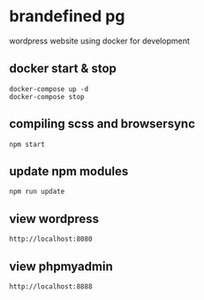 # brandefined pg
wordpress website using docker for development

## docker start & stop
```
docker-compose up -d
docker-compose stop
```

## compiling scss and browsersync
```
npm start
```

## update npm modules
```
npm run update
```

## view wordpress 
```
http://localhost:8080
```

## view phpmyadmin 
```
http://localhost:8888
```
